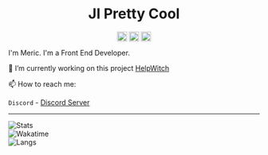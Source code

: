 <p align="center"> <h1 align="center"> JI Pretty Cool </h1> </p>
<p align="center">
<a href="https://github.com/JIPrettyCool" target="_blank"><img align="center" src="https://cdn.jsdelivr.net/npm/simple-icons@3.0.1/icons/github.svg" alt="JI Pretty Cool" height="20" width="20" /></a>
<a href="https://twitter.com/iamrealji" target="_blank"><img align="center" src="https://cdn.jsdelivr.net/npm/simple-icons@3.0.1/icons/twitter.svg" alt="JI Pretty Cool" height="20" width="20" /></a>
<a href="https://meric.codes" target="_blank"><img align="center" src="https://cdn.jsdelivr.net/npm/simple-icons@3.0.1/icons/googlechrome.svg" alt="JI Pretty Cool" height="20" width="20" /></a>
</p>

I'm Meric. I'm a Front End Developer.

🔭 I’m currently working on this project [HelpWitch](https://github.com/HelpWitch)

📫 How to reach me:

`Discord` - [Discord Server](https://discord.gg/ZQSHn9b)

---

![Stats](https://github-readme-stats.vercel.app/api?username=JIPrettyCool&show_icons=true&title_color=fff&icon_color=79ff97&text_color=9f9f9f&bg_color=151515&count_private=true)  
![Wakatime](https://github-readme-stats.vercel.app/api/wakatime?username=JIPrettyCool&title_color=fff&icon_color=79ff97&text_color=9f9f9f&bg_color=151515)  
![Langs](https://github-readme-stats.vercel.app/api/top-langs/?username=JIPrettyCool&layout=compact&title_color=fff&icon_color=79ff97&text_color=9f9f9f&bg_color=151515)
